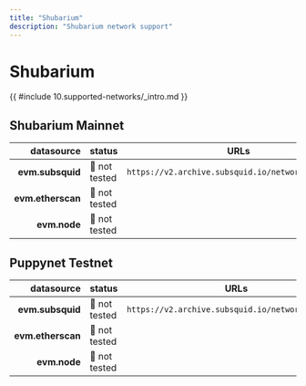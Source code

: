 ```yaml
---
title: "Shubarium"
description: "Shubarium network support"
---
```


<!-- markdownlint-disable single-h1 heading-increment no-inline-html -->

# Shubarium

{{ #include 10.supported-networks/_intro.md }}

## Shubarium Mainnet

|        datasource | status        | URLs                                               |
| -----------------:|:------------- | -------------------------------------------------- |
|  **evm.subsquid** | 🤔 not tested | `https://v2.archive.subsquid.io/network/shibarium` |
| **evm.etherscan** | 🤔 not tested |                                                    |
|      **evm.node** | 🤔 not tested |                                                    |

## Puppynet Testnet

|        datasource | status        | URLs                                              |
| -----------------:|:------------- | ------------------------------------------------- |
|  **evm.subsquid** | 🤔 not tested | `https://v2.archive.subsquid.io/network/puppynet` |
| **evm.etherscan** | 🤔 not tested |                                                   |
|      **evm.node** | 🤔 not tested |                                                   |
